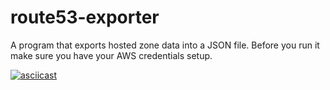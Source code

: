 # route53-exporter

A program that exports hosted zone data into a JSON file. Before you run it make sure you have your AWS credentials setup.

[![asciicast](https://asciinema.org/a/640350.svg)](https://asciinema.org/a/640350)
